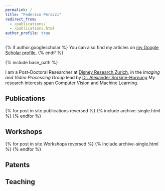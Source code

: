 ```yaml
---
permalink: /
title: "Federico Perazzi"
redirect_from:
  - /publications/
  - /publications.html
author_profile: true
---
```


{% if author.googlescholar %}
  You can also find my articles on <u><a href="{{author.googlescholar}}">my Google Scholar profile</a>.</u>
{% endif %}

{% include base_path %}

I am a Post-Doctoral Researcher at [Disney Research Zurich](http://www.disneyresearch.com/">Disney), in the _Imaging and Video Processing Group_ lead by [Dr. Alexander Sorkine-Hornung](http://www.disneyresearch.com/people/alexander-hornung) My research interests span Computer Vision and Machine Learning.

## Publications
{% for post in site.publications reversed %}
  {% include archive-single.html %}
{% endfor %}

## Workshops
{% for post in site.Workshops reversed %}
  {% include archive-single.html %}
{% endfor %}

## Patents

## Teaching
